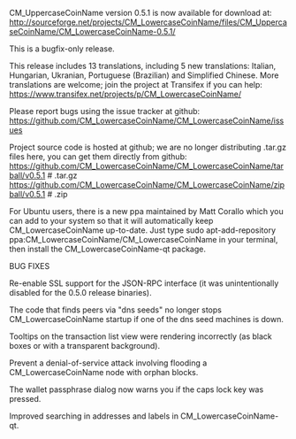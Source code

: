 CM_UppercaseCoinName version 0.5.1 is now available for download at:
http://sourceforge.net/projects/CM_LowercaseCoinName/files/CM_UppercaseCoinName/CM_LowercaseCoinName-0.5.1/

This is a bugfix-only release.

This release includes 13 translations, including 5 new translations:
Italian, Hungarian, Ukranian, Portuguese (Brazilian) and Simplified Chinese.
More translations are welcome; join the project at Transifex if you can help:
https://www.transifex.net/projects/p/CM_LowercaseCoinName/

Please report bugs using the issue tracker at github:
https://github.com/CM_LowercaseCoinName/CM_LowercaseCoinName/issues

Project source code is hosted at github; we are no longer
distributing .tar.gz files here, you can get them
directly from github:
https://github.com/CM_LowercaseCoinName/CM_LowercaseCoinName/tarball/v0.5.1  # .tar.gz
https://github.com/CM_LowercaseCoinName/CM_LowercaseCoinName/zipball/v0.5.1  # .zip

For Ubuntu users, there is a new ppa maintained by Matt Corallo which
you can add to your system so that it will automatically keep
CM_LowercaseCoinName up-to-date.  Just type
sudo apt-add-repository ppa:CM_LowercaseCoinName/CM_LowercaseCoinName
in your terminal, then install the CM_LowercaseCoinName-qt package.


BUG FIXES

Re-enable SSL support for the JSON-RPC interface (it was unintentionally
disabled for the 0.5.0 release binaries).

The code that finds peers via "dns seeds" no longer stops CM_LowercaseCoinName startup
if one of the dns seed machines is down.

Tooltips on the transaction list view were rendering incorrectly (as black boxes
or with a transparent background).

Prevent a denial-of-service attack involving flooding a CM_LowercaseCoinName node with
orphan blocks.

The wallet passphrase dialog now warns you if the caps lock key was pressed.

Improved searching in addresses and labels in CM_LowercaseCoinName-qt.
